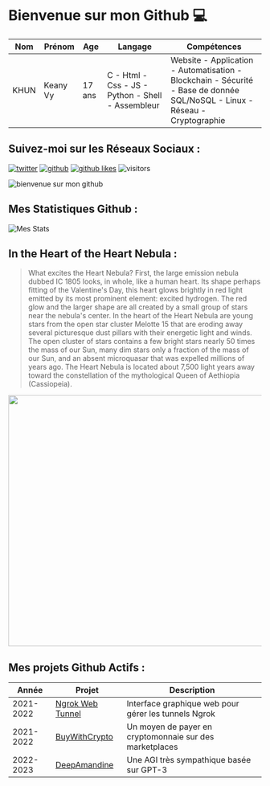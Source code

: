 # Bienvenue sur mon Github 💻
| Nom | Prénom | Age | Langage | Compétences |
|---  |---     |---  |---      |---
| KHUN | Keany Vy | 17 ans | C - Html - Css - JS - Python - Shell - Assembleur | Website - Application - Automatisation - Blockchain - Sécurité - Base de donnée SQL/NoSQL - Linux - Réseau - Cryptographie |

## Suivez-moi sur les Réseaux Sociaux :
[![twitter](https://img.shields.io/twitter/follow/thisiskeanyvy?style=social)](https://twitter.com/thisiskeanyvy)
[![github](https://img.shields.io/github/followers/thisiskeanyvy?style=social)](https://github.com/thisiskeanyvy?tab=followers)
[![github likes](https://img.shields.io/github/stars/thisiskeanyvy?style=social)](https://github.com/thisiskeanyvy)
![visitors](https://visitor-badge.glitch.me/badge?page_id=page.id=thisiskeanyvy.thisiskeanyvy)

![bienvenue sur mon github](https://thisiskeanyvy-hosting.pages.dev/banner.gif)

## Mes Statistiques Github :
![Mes Stats](https://github-readme-stats.vercel.app/api?username=thisiskeanyvy&show_icons=true&theme=radical)

## In the Heart of the Heart Nebula :

> What excites the Heart Nebula? First, the large emission nebula dubbed IC 1805 looks, in whole, like a human heart.  Its shape perhaps fitting of the Valentine's Day, this heart glows brightly in red light emitted by its most prominent element: excited hydrogen.  The red glow and the larger shape are all created by a small group of stars near the nebula's center.  In the heart of the Heart Nebula are young stars from the open star cluster Melotte 15 that are eroding away several picturesque dust pillars with their energetic light and winds. The open cluster of stars contains a few bright stars nearly 50 times the mass of our Sun, many dim stars only a fraction of the mass of our Sun, and an absent microquasar that was expelled millions of years ago.  The Heart Nebula is located about 7,500 light years away toward the constellation of the mythological Queen of Aethiopia (Cassiopeia).

<img src='https://apod.nasa.gov/apod/image/2202/HeartB_Jensen_960.jpg' width="800" height="500"/>

## Mes projets Github Actifs :
| Année | Projet | Description |
|---   |---     |---          |
| 2021-2022 | [Ngrok Web Tunnel](https://github.com/thisiskeanyvy/ngrok-web-manager) | Interface graphique web pour gérer les tunnels Ngrok |
| 2021-2022 | [BuyWithCrypto](https://github.com/BuyWithCrypto) | Un moyen de payer en cryptomonnaie sur des marketplaces |
| 2022-2023 | [DeepAmandine](https://github.com/BuyWithCrypto/deep-amandine) | Une AGI très sympathique basée sur GPT-3 |
